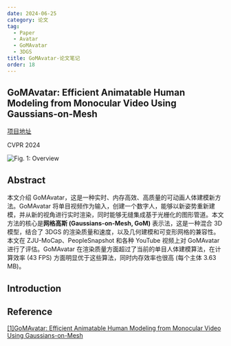 ```yaml
---
date: 2024-06-25
category: 论文
tag:
  - Paper
  - Avatar
  - GoMAvatar
  - 3DGS
title: GoMAvatar-论文笔记
order: 18
---
```


## GoMAvatar: Efficient Animatable Human Modeling from Monocular Video Using Gaussians-on-Mesh

[项目地址](https://wenj.github.io/GoMAvatar/)

CVPR 2024

![Fig. 1: Overview](http://img.rocyan.cn/blog/2024/06/667a2bc564abb.png)


## Abstract

本文介绍 GoMAvatar，这是一种实时、内存高效、高质量的可动画人体建模新方法。GoMAvatar 将单目视频作为输入，创建一个数字人，能够以新姿势重新建模，并从新的视角进行实时渲染，同时能够无缝集成基于光栅化的图形管道。本文方法的核心是**网格高斯 (Gaussians-on-Mesh, GoM)** 表示法，这是一种混合 3D 模型，结合了 3DGS 的渲染质量和速度，以及几何建模和可变形网格的兼容性。本文在 ZJU-MoCap、PeopleSnapshot 和各种 YouTube 视频上对 GoMAvatar 进行了评估。GoMAvatar 在渲染质量方面超过了当前的单目人体建模算法，在计算效率 (43 FPS) 方面明显优于这些算法，同时内存效率也很高 (每个主体 3.63 MB)。

## Introduction



## Reference

[[1]GoMAvatar: Efficient Animatable Human Modeling from Monocular Video Using Gaussians-on-Mesh](https://arxiv.org/abs/2404.07991)